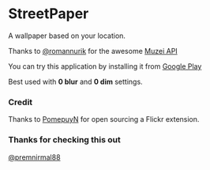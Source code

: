 # StreetPaper
A wallpaper based on your location.

Thanks to [@romannurik](https://twitter.com/romannurik) for the awesome [Muzei API](https://github.com/romannurik/muzei)

You can try this application by installing it from [Google Play](https://play.google.com/store/apps/details?id=com.test.tube.baby.streetpaper.app)

Best used with **0 blur** and **0 dim** settings.

### Credit
Thanks to [PomepuyN](https://github.com/PomepuyN/muzei-flickr) for open sourcing a Flickr extension.

### Thanks for checking this out
[@premnirmal88](https://twitter.com/premnirmal88)
